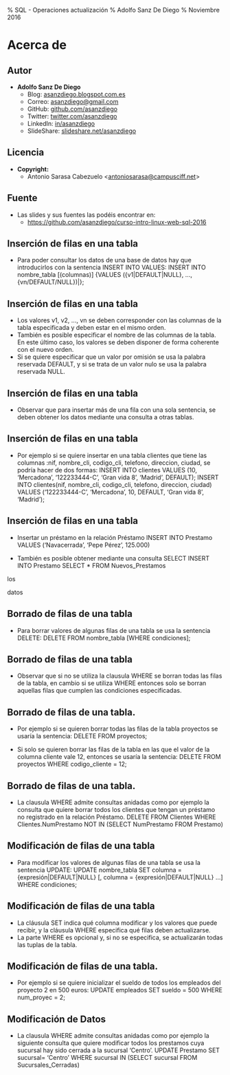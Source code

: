 % SQL - Operaciones actualización
% Adolfo Sanz De Diego
% Noviembre 2016




# Acerca de




## Autor

- **Adolfo Sanz De Diego**
    - Blog: [asanzdiego.blogspot.com.es](http://asanzdiego.blogspot.com.es/)
    - Correo: [asanzdiego@gmail.com](mailto:asanzdiego@gmail.com)
    - GitHub: [github.com/asanzdiego](http://github.com/asanzdiego)
    - Twitter: [twitter.com/asanzdiego](http://twitter.com/asanzdiego)
    - LinkedIn: [in/asanzdiego](http://www.linkedin.com/in/asanzdiego)
    - SlideShare: [slideshare.net/asanzdiego](http://www.slideshare.net/asanzdiego/)

## Licencia

- **Copyright:**
    - Antonio Sarasa Cabezuelo <[antoniosarasa@campusciff.net](mailto:antoniosarasa@campusciff.net)>

## Fuente

- Las slides y sus fuentes las podéis encontrar en:
    - <https://github.com/asanzdiego/curso-intro-linux-web-sql-2016>




## Inserción de filas en una tabla
- Para poder consultar los datos de una base de
datos hay que introducirlos con la sentencia
INSERT INTO VALUES:
INSERT INTO nombre_tabla [(columnas)]
{VALUES ({v1|DEFAULT|NULL}, ...,
{vn/DEFAULT/NULL})|<consulta>};

## Inserción de filas en una tabla
- Los valores v1, v2, ..., vn se deben corresponder
con las columnas de la tabla especificada y deben
estar en el mismo orden.
- También es posible especificar el nombre de las
columnas de la tabla. En este último caso, los
valores se deben disponer de forma coherente
con el nuevo orden.
- Si se quiere especificar que un valor por omisión
se usa la palabra reservada DEFAULT, y si se trata
de un valor nulo se usa la palabra reservada
NULL.

## Inserción de filas en una tabla
- Observar que para insertar más de una fila
con una sola sentencia, se deben obtener los
datos mediante una consulta a otras tablas.

## Inserción de filas en una tabla
- Por ejemplo si se quiere insertar en una tabla clientes
que tiene las columnas :nif, nombre_cli, codigo_cli,
telefono, direccion, ciudad, se podría hacer de dos
formas:
INSERT INTO clientes
VALUES (10, ‘Mercadona’, ‘122233444-C’, ‘Gran vida 8’,
‘Madrid’, DEFAULT);
INSERT INTO clientes(nif, nombre_cli, codigo_cli,
telefono, direccion, ciudad)
VALUES (‘122233444-C’, ‘Mercadona’, 10, DEFAULT,
‘Gran vida 8’, ‘Madrid’);

## Inserción de filas en una tabla
- Insertar un préstamo en la relación Préstamo
INSERT INTO Prestamo
VALUES (‘Navacerrada’, ‘Pepe Pérez’, 125.000)

- También es posible obtener
mediante una consulta SELECT
INSERT INTO Prestamo
SELECT * FROM Nuevos_Prestamos

los

datos

## Borrado de filas de una tabla
- Para borrar valores de algunas filas de una
tabla se usa la sentencia DELETE:
DELETE FROM nombre_tabla [WHERE
condiciones];

## Borrado de filas de una tabla
- Observar que si no se utiliza la clausula
WHERE se borran todas las filas de la tabla, en
cambio si se utiliza WHERE entonces solo se
borran aquellas filas que cumplen las
condiciones especificadas.

## Borrado de filas de una tabla.
- Por ejemplo si se quieren borrar todas las filas
de la tabla proyectos se usaría la sentencia:
DELETE FROM proyectos;

- Si solo se quieren borrar las filas de la tabla en
las que el valor de la columna cliente vale 12,
entonces se usaría la sentencia:
DELETE FROM proyectos WHERE codigo_cliente = 12;

## Borrado de filas de una tabla.
- La clausula WHERE admite consultas anidadas
como por ejemplo la consulta que quiere
borrar todos los clientes que tengan un
préstamo no registrado en la relación
Préstamo.
DELETE
FROM Clientes
WHERE Clientes.NumPrestamo NOT IN
(SELECT NumPrestamo FROM Prestamo)

## Modificación de filas de una tabla
- Para modificar los valores de algunas filas de
una tabla se usa la sentencia UPDATE:
UPDATE nombre_tabla
SET columna = {expresión|DEFAULT|NULL}
[, columna = {expresión|DEFAULT|NULL} ...]
WHERE condiciones;

## Modificación de filas de una tabla
- La cláusula SET indica qué columna modificar
y los valores que puede recibir, y la cláusula
WHERE
especifica
qué
filas
deben
actualizarse.
- La parte WHERE es opcional y, si no se
especifica, se actualizarán todas las tuplas de
la tabla.

## Modificación de filas de una tabla.
- Por ejemplo si se quiere inicializar el sueldo de
todos los empleados del proyecto 2 en 500
euros:
UPDATE empleados SET sueldo = 500
WHERE num_proyec = 2;

## Modificación de Datos
- La clausula WHERE admite consultas anidadas como
por ejemplo la siguiente consulta que quiere modificar
todos los prestamos cuya sucursal hay sido cerrada a la
sucursal ‘Centro’.
UPDATE Prestamo
SET sucursal= ‘Centro’
WHERE sucursal IN
(SELECT sucursal
FROM Sucursales_Cerradas)

##

